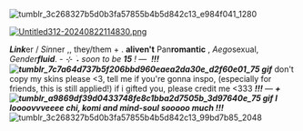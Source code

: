 ![tumblr_3c268327b5d0b3fa57855b4b5d842c13_e984f041_1280](https://github.com/user-attachments/assets/00c05e43-4864-43e9-a67f-24e0c7a4fedb)

[![Untitled312-20240822114830.png](https://i.postimg.cc/3rGszHN3/Untitled312-20240822114830.png)](https://postimg.cc/t7XvVwFc)


***Link***er / *Sin*ner ,, they/them + . **aliven't** Pan**romantic** , *Aego*sexual, *Gender****fluid***.
*- ⊹ ࣪ ˖ soon to be **15** !* — ‎‎ ***!!! ![tumblr_7c7a64d737b5f206bbd960eaea2da30e_d2f60e01_75 gif](https://github.com/user-attachments/assets/0238e456-76ee-47e3-a24a-0ce403738211)‎*** don't copy my skins please <3, tell me if you're gonna inspo, (especially for friends, this is still applied!) if i gifted you, please credit me <333 ***!!!*** — ***‎‎+ ![tumblr_a9869df39d0433748fe8c1bba2d7505b_3d97640e_75 gif](https://github.com/user-attachments/assets/26a485c3-4ee7-4c2e-bb49-cbd275762de9) I loooovvveeee chi, komi and mind-soul sooooo much !!!***
![tumblr_3c268327b5d0b3fa57855b4b5d842c13_99bd7b85_2048](https://github.com/user-attachments/assets/fdcdaf55-e0f8-473b-b32c-4b7231ea46d8)
